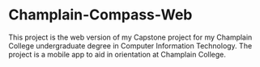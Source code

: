 # Champlain-Compass-Web

This project is the web version of my Capstone project for my Champlain College undergraduate degree in Computer Information Technology. The project is a mobile app to aid in orientation at Champlain College.
